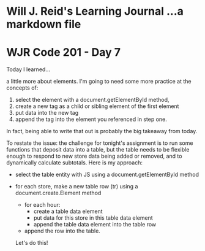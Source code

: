 Will J. Reid's Learning Journal
...a markdown file
===============================
# WJR Code 201 - Day 7

Today I learned...

a little more about elements.  I'm going to need some more practice at the concepts of:
1. select the element with a document.getElementById method,
2. create a new tag as a child or sibling element of the first element
3. put data into the new tag
4. append the tag into the element you referenced in step one.

In fact, being able to write that out is probably the big takeaway from today.  

To restate the issue: the challenge for tonight's assignment is to run some functions that deposit data into a table, but the table needs to be flexible enough to respond to new store data being added or removed, and to dynamically calculate subtotals.  Here is my approach:
* select the table entity with JS using a document.getElementById method
* for each store, make a new table row (tr) using a document.create.Element method
  * for each hour:
    * create a table data element
    * put data for this store in this table data element
    * append the table data element into the table row
  * append the row into the table.  

  Let's do this!
